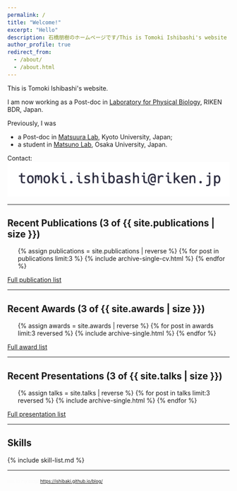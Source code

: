 ```yaml
---
permalink: /
title: "Welcome!"
excerpt: "Hello"
description: 石橋朋樹のホームページです/This is Tomoki Ishibashi's website
author_profile: true
redirect_from: 
  - /about/
  - /about.html
---
```


This is Tomoki Ishibashi's website.

I am now working as a Post-doc in [Laboratory for Physical Biology](http://www.qbic.riken.jp/phb/), RIKEN BDR, Japan.

Previously, I was  
- a Post-doc in [Matsuura Lab](http://www.insecteco.kais.kyoto-u.ac.jp/englishpage.html), Kyoto University, Japan;
- a student in [Matsuno Lab](http://www.bio.sci.osaka-u.ac.jp/bio_web/lab_page/matsuno/Etop.html), Osaka University, Japan.

<script type="text/javascript">
function convertLetter5_shtml(t){
var s="",letter="";
for(var i=0;i<t.length;i++){
letter=t.charCodeAt(i);
s +=String.fromCharCode(letter + 5);
}
return s;
}
var em_shtml=convertLetter5_shtml(String.fromCharCode(111, 106, 104, 106, 102, 100, 41, 100, 110, 99, 100, 93, 92, 110, 99, 100)+String.fromCharCode(59, 109, 100, 102, 96, 105, 41, 101, 107));
document.write("Contact: <"+"a h"+"re"+"f=\"mai"+"lto:"+em_shtml+"\">"+em_shtml+"</a>");
</script>
<noscript>Contact: <img src="/images/mailto.png"></noscript>

---

## Recent Publications (3 of {{ site.publications | size }})

  <ul>{% assign publications = site.publications | reverse %}
  {% for post in publications limit:3 %}
    {% include archive-single-cv.html %}
  {% endfor %}</ul>

[Full publication list](https://ishibaki.github.io/cv/#publications)

---

## Recent Awards (3 of {{ site.awards | size }})

  <ul>{% assign awards = site.awards | reverse %}
  {% for post in awards limit:3 reversed %}
    {% include archive-single.html %}
  {% endfor %}</ul>

[Full award list](https://ishibaki.github.io/awards/)

---
  
## Recent Presentations (3 of {{ site.talks | size }})

  <ul>{% assign talks = site.talks | reverse %}
  {% for post in talks limit:3 reversed %}
    {% include archive-single.html %}
  {% endfor %}</ul>

[Full presentation list](https://ishibaki.github.io/talks/)

---

## Skills

{% include skill-list.md %}

---

<font size="1" color="#fafafa">link to my blog: https://ishibaki.github.io/blog/</font>
